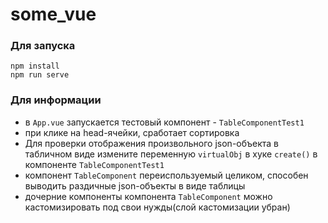 # some_vue

### Для запуска
```
npm install
npm run serve
```
### Для информации
- в `App.vue` запускается тестовый компонент - `TableComponentTest1`
- при клике на head-ячейки, сработает сортировка
- Для проверки отображения произвольного json-объекта в табличном виде измените переменную `virtualObj` в хуке `create()` в компоненте `TableComponentTest1`
- компонент `TableComponent` переиспользуемый целиком, способен выводить раздичные json-объекты в виде таблицы
- дочерние компоненты компонента `TableComponent` можно кастомизировать под свои нужды(слой кастомизации убран)
